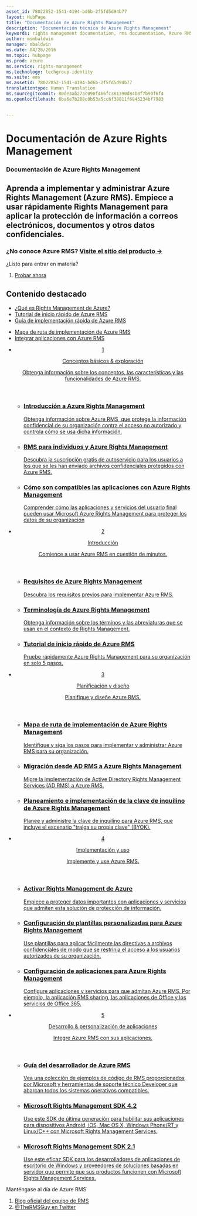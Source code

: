 ```yaml
---
asset_id: 78022852-1541-4194-bd6b-2f5fd5d94b77
layout: HubPage
title: "Documentación de Azure Rights Management"
description: "Documentación técnica de Azure Rights Management"
keywords: rights management documentation, rms documentation, Azure RMS documentation
author: msmbaldwin
manager: mbaldwin
ms.date: 04/28/2016
ms.topic: hubpage
ms.prod: azure
ms.service: rights-management
ms.technology: techgroup-identity
ms.suite: ems
ms.assetid: 78022852-1541-4194-bd6b-2f5fd5d94b77
translationtype: Human Translation
ms.sourcegitcommit: 80de3ab273c090f466fc381390d84b8f7b90f6f4
ms.openlocfilehash: 6ba6e7b208c0b53a5cc6f38811f6845234bf7983


---
```

# Documentación de Azure Rights Management
<article id="main">
    <section id="hero-content">
      <h1>Documentación de Azure Rights Management</h1>
      <h2>Aprenda a implementar y administrar Azure Rights Management (Azure RMS). Empiece a usar rápidamente Rights Management para aplicar la protección de información a correos electrónicos, documentos y otros datos confidenciales.</h2>
      <h3>¿No conoce Azure RMS? <a href="http://go.microsoft.com/fwlink/?LinkId=816857" target="_blank">Visite el sitio del producto &rarr;</a></h3>
    </section>
    <aside class="alert section-border">
        <p>¿Listo para entrar en materia?</p>
        <ol class="action-list">
            <li><a href="https://portal.office.com/Signup/Signup.aspx?&OfferId=A43415D3-404C-4df3-B31B-AAD28118A778&dl=RIGHTSMANAGEMENT&ali=1#0" target="_blank" class="button-bordered button-translucent">Probar ahora</a></li>
        </ol>
    </aside>
    <section id="featured" class="container">
      <h2 class="section-heading"><span class="icon icon-warning"></span> Contenido destacado</h2>
      <div class="features row">
        <ul class="column column-half">
          <li><a href="./understand-explore/what-is-azure-rms.md">¿Qué es Rights Management de Azure?</a></li>
          <li><a href="./get-started/quick-start-tutorial.md">Tutorial de inicio rápido de Azure RMS</a></li>
          <li><a href="./get-started/rapid-deployment-guide.md">Guía de implementación rápida de Azure RMS</a></li>
        </ul>
        <ul class="column column-half">
          <li><a href="./plan-design/deployment-roadmap.md">Mapa de ruta de implementación de Azure RMS</a></li>
          <li><a href="./develop/developers-guide.md">Integrar aplicaciones con Azure RMS</a></li>
        </ul>
      </div>
    </section>
    <div id="journeys">
      <section class="container">
        <ul class="journeys-list">
          <li class="journey-step">
            <header class="journey-step-header row">
              <a href="./understand-explore/azure-rights-management.md">
                <div class="title column-third">
                  <span class="step-number">1</span>
                  <p>Conceptos básicos &amp; exploración</p>
                </div>
                <p class="description column-two-thirds">Obtenga información sobre los conceptos, las características y las funcionalidades de Azure RMS.</p>
              </a>
            </header>
            <section class="journey-step-elements content">
              <ul class="row">
                <li class="column-third">
                  <a href="./understand-explore/azure-rights-management.md">
                    <h3>Introducción a Azure Rights Management</h3>
                    <p>Obtenga información sobre Azure RMS, que protege la información confidencial de su organización contra el acceso no autorizado y controla cómo se usa dicha información.</p>
                  </a>
                </li>
                <li class="column-third">
                  <a href="./understand-explore/rms-for-individuals.md">
                    <h3>RMS para individuos y Azure Rights Management</h3>
                    <p>Descubra la suscripción gratis de autoservicio para los usuarios a los que se les han enviado archivos confidenciales protegidos con Azure RMS.</p>
                  </a>
                </li>
                <li class="column-third">
                  <a href="./understand-explore/applications-support.md">
                    <h3>Cómo son compatibles las aplicaciones con Azure Rights Management</h3>
                    <p>Comprender cómo las aplicaciones y servicios del usuario final pueden usar Microsoft Azure Rights Management para proteger los datos de su organización </p>
                  </a>
                </li>
              </ul>
            </section>
          </li>
          <li class="journey-step">
            <header class="journey-step-header row">
              <a href="./get-started/requirements-azure-rms.md">
                <div class="title column-third">
                  <span class="step-number">2</span>
                  <p>Introducción</p>
                </div>
                <p class="description column-two-thirds">Comience a usar Azure RMS en cuestión de minutos.</p>
              </a>
            </header>
            <section class="journey-step-elements content">
              <ul class="row">
                <li class="column-third">
                  <a href="./get-started/requirements-azure-rms.md">
                    <h3>Requisitos de Azure Rights Management</h3>
                    <p>Descubra los requisitos previos para implementar Azure RMS.</p>
                  </a>
                </li>
                <li class="column-third">
                  <a href="./get-started/terminology.md">
                    <h3>Terminología de Azure Rights Management</h3>
                    <p>Obtenga información sobre los términos y las abreviaturas que se usan en el contexto de Rights Management.</p>
                  </a>
                </li>
                <li class="column-third">
                  <a href="./get-started/quick-start-tutorial.md">
                    <h3>Tutorial de inicio rápido de Azure RMS</h3>
                    <p>Pruebe rápidamente Azure Rights Management para su organización en solo 5 pasos.</p>
                  </a>
                </li>
              </ul>
            </section>
          </li>
          <li class="journey-step">
            <header class="journey-step-header row">
              <a href="./plan-design/deployment-roadmap.md">
                <div class="title column-third">
                  <span class="step-number"> 3</span>
                  <p>Planificación y diseño</p>
                </div>
                <p class="description column-two-thirds">Planifique y diseñe Azure RMS.</p>
              </a>
            </header>
            <section class="journey-step-elements content">
              <ul class="row">
                <li class="column-third">
                  <a href="./plan-design/deployment-roadmap.md">
                    <h3>Mapa de ruta de implementación de Azure Rights Management</h3>
                    <p>Identifique y siga los pasos para implementar y administrar Azure RMS para su organización.</p>
                  </a>
                </li>
                <li class="column-third">
                  <a href="./plan-design/migrate-from-ad-rms-to-azure-rms.md">
                    <h3>Migración desde AD RMS a Azure Rights Management</h3>
                    <p>Migre la implementación de Active Directory Rights Management Services (AD RMS) a Azure RMS.</p>
                  </a>
                </li>
                <li class="column-third">
                  <a href="./plan-design/plan-implement-tenant-key.md">
                    <h3>Planeamiento e implementación de la clave de inquilino de Azure Rights Management</h3>
                    <p>Planee y administre la clave de inquilino para Azure RMS, que incluye el escenario "traiga su propia clave" (BYOK).</p>
                  </a>
                </li>
              </ul>
            </section>
          </li>
          <li class="journey-step">
            <header class="journey-step-header row">
              <a href="./deploy-use/activate-service.md">
                <div class="title column-third">
                  <span class="step-number"> 4</span>
                  <p>Implementación y uso</p>
                </div>
                <p class="description column-two-thirds">Implemente y use Azure RMS.</p>
              </a>
            </header>
            <section class="journey-step-elements content">
              <ul class="row">
                 <li class="column-third">
                 <a href="./deploy-use/activate-service.md">
                    <h3>Activar Rights Management de Azure</h3>
                    <p>Empiece a proteger datos importantes con aplicaciones y servicios que admiten esta solución de protección de información.</p>
                  </a>
                </li>
                <li class="column-third">
                  <a href="./deploy-use/configure-custom-templates.md">
                    <h3>Configuración de plantillas personalizadas para Azure Rights Management</h3>
                    <p>Use plantillas para aplicar fácilmente las directivas a archivos confidenciales de modo que se restrinja el acceso a los usuarios autorizados de su organización.</p>
                 </a>
                </li>
                <li class="column-third">
                  <a href="./deploy-use/configure-applications.md">
                    <h3>Configuración de aplicaciones para Azure Rights Management</h3>
                    <p>Configure aplicaciones y servicios para que admitan Azure RMS. Por ejemplo, la aplicación RMS sharing, las aplicaciones de Office y los servicios de Office 365.</p>
                 </a>
                </li>
              </ul>
            </section>
          </li>
          <li class="journey-step">
            <header class="journey-step-header row">
              <a href="./develop/developers-guide.md">
                <div class="title column-third">
                  <span class="step-number"> 5</span>
                  <p>Desarrollo &amp; personalización de aplicaciones</p>
                </div>
                <p class="description column-two-thirds">Integre Azure RMS con sus aplicaciones.
                </p>
              </a>
            </header>
            <section class="journey-step-elements content">
              <ul class="row">
                <li class="column-third">
                  <a href="./develop/developers-guide.md">
                    <h3>Guía del desarrollador de Azure RMS</h3>
                    <p>Vea una colección de ejemplos de código de RMS proporcionados por Microsoft y herramientas de soporte técnico Developer que abarcan todos los sistemas operativos compatibles.</p>
                  </a>
                </li>
                <li class="column-third">
                  <a href="./develop/active-directory-rights-management-services-multi-platform-thin-client-sdk-portal.md">
                    <h3>Microsoft Rights Management SDK 4.2</h3>
                    <p>Use este SDK de última generación para habilitar sus aplicaciones para dispositivos Android, iOS, Mac OS X, Windows Phone/RT y Linux/C++ con Microsoft Rights Management Services.</p>
                  </a>
                </li>
                <li class="column-third">
                  <a href="./develop/microsoft-information-protection-and-control-client-portal.md">
                    <h3>Microsoft Rights Management SDK 2.1</h3>
                    <p>Use este eficaz SDK para los desarrolladores de aplicaciones de escritorio de Windows y proveedores de soluciones basadas en servidor que permite que sus productos funcionen con Microsoft Rights Management Services.</p>
                  </a>
                </li>
              </ul>
            </section>
          </li>
        </ul>
      </section>
    </div>
    <aside class="alert alert-social">
      <p>Manténgase al día de Azure RMS <ol class="action-list">
        <li><a href="http://blogs.technet.com/b/rms/" target="_blank" class="button-bordered button-translucent">Blog oficial del equipo de RMS</a></li>
        <li><a href="https://twitter.com/TheRMSGuy" target="_blank" class="button-bordered button-translucent">@TheRMSGuy en Twitter</a></li>
      </ol>
    </aside>
</article>



<!--HONumber=Jun16_HO4-->


